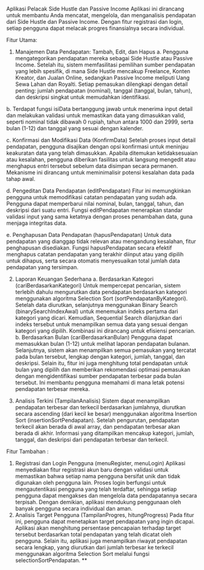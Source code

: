  Aplikasi Pelacak Side Hustle dan Passive Income
Aplikasi ini dirancang untuk membantu Anda mencatat, mengelola, dan menganalisis pendapatan dari Side Hustle dan Passive Income. Dengan fitur registrasi dan login, setiap pengguna dapat melacak progres finansialnya secara individual.

Fitur Utama: 
1. Manajemen Data Pendapatan: Tambah, Edit, dan Hapus
a. Pengguna mengategorikan pendapatan mereka sebagai Side Hustle atau Passive Income. 
  Setelah itu, sistem memfasilitasi pemilihan sumber pendapatan yang lebih spesifik, di mana 
  Side Hustle mencakup Freelance, Konten Kreator, dan Jualan Online, sedangkan Passive 
  Income meliputi Uang Sewa Lahan dan Royalti. Setiap pemasukan dilengkapi dengan 
  detail penting: jumlah pendapatan (nominal), tanggal (tanggal, bulan, tahun), dan deskripsi 
  singkat untuk memudahkan identifikasi.

 b. Terdapat fungsi isiData bertanggung jawab untuk menerima input detail dan melakukan 
 validasi untuk memastikan data yang dimasukkan valid, seperti nominal tidak dibawah 0 
 rupiah, tahun antara 1000 dan 2999, serta bulan (1-12) dan tanggal yang sesuai dengan 
 kalender. 

 c. Konfirmasi dan Modifikasi Data (KonfirmData) 
 Setelah proses input detail pendapatan, pengguna disajikan dengan opsi konfirmasi untuk 
 meninjau keakuratan data yang telah dimasukkan. Apabila ditemukan ketidaksesuaian atau 
 kesalahan, pengguna diberikan fasilitas untuk langsung mengedit atau menghapus entri 
 tersebut sebelum data disimpan secara permanen. Mekanisme ini dirancang untuk 
 meminimalisir potensi kesalahan data pada tahap awal. 

 d. Pengeditan Data Pendapatan (editPendapatan) 
 Fitur ini memungkinkan pengguna untuk memodifikasi catatan pendapatan yang sudah 
 ada. Pengguna dapat memperbarui nilai nominal, bulan, tanggal, tahun, dan deskripsi dari 
 suatu entri. Fungsi editPendapatan menerapkan standar validasi input yang sama ketatnya 
 dengan proses penambahan data, guna menjaga integritas data. 

e. Penghapusan Data Pendapatan (hapusPendapatan) 
Untuk data pendapatan yang dianggap tidak relevan atau mengandung kesalahan, fitur 
penghapusan disediakan. Fungsi hapusPendapatan secara efektif menghapus catatan 
pendapatan yang terakhir diinput atau yang dipilih untuk dihapus, serta secara otomatis 
menyesuaikan total jumlah data pendapatan yang tersimpan.

2. Laporan Keuangan Sederhana
  a. Berdasarkan Kategori (cariBerdasarkanKategori) 
Untuk mempercepat pencarian, sistem terlebih dahulu mengurutkan data pendapatan 
berdasarkan kategori menggunakan algoritma Selection Sort (sortPendapatanByKategori). 
Setelah data diurutkan, selanjutnya menggunakan Binary Search (binarySearchIndexAwal) 
untuk menemukan indeks pertama dari kategori yang dicari. Kemudian, Sequential Search 
dilanjutkan dari indeks tersebut untuk menampilkan semua data yang sesuai dengan kategori 
yang dipilih. Kombinasi ini dirancang untuk efisiensi pencarian. 
  b. Berdasarkan Bulan (cariBerdasarkanBulan) 
Pengguna dapat memasukkan bulan (1-12) untuk melihat laporan pendapatan bulanan. 
Selanjutnya, sistem akan menampilkan semua pemasukan yang tercatat pada bulan tersebut, 
lengkap dengan kategori, jumlah, tanggal, dan deskripsi. Selain itu, fitur ini juga menghitung 
total pendapatan untuk bulan yang dipilih dan memberikan rekomendasi optimasi pemasukan 
dengan mengidentifikasi sumber pendapatan terbesar pada bulan tersebut. Ini membantu 
pengguna memahami di mana letak potensi pendapatan terbesar mereka.

3. Analisis Terkini (TampilanAnalisis) 
Sistem dapat menampilkan pendapatan terbesar dan terkecil berdasarkan jumlahnya, diurutkan 
secara ascending (dari kecil ke besar) menggunakan algoritma Insertion Sort 
(insertionSortPendapatan). Setelah pengurutan, pendapatan terkecil akan berada di awal array, dan 
pendapatan terbesar akan berada di akhir. Informasi yang ditampilkan mencakup kategori, jumlah, 
tanggal, dan deskripsi dari pendapatan terbesar dan terkecil. 

Fitur Tambahan : 
1. Registrasi dan Login Pengguna (menuRegister, menuLogin) 
Aplikasi menyediakan fitur registrasi akun baru dengan validasi untuk memastikan bahwa setiap 
nama pengguna bersifat unik dan tidak digunakan oleh pengguna lain. Proses login berfungsi untuk 
mengautentikasi pengguna yang telah terdaftar, sehingga setiap pengguna dapat mengakses dan 
mengelola data pendapatannya secara terpisah. Dengan demikian, aplikasi mendukung penggunaan 
oleh banyak pengguna secara individual dan aman. 
2. Analisis Target Pengguna (TampilanProgres, hitungProgress) 
Pada fitur ini, pengguna dapat menetapkan target pendapatan yang ingin dicapai. Aplikasi akan 
menghitung persentase pencapaian terhadap target tersebut berdasarkan total pendapatan yang telah 
dicatat oleh pengguna. Selain itu, aplikasi juga menampilkan riwayat pendapatan secara lengkap, 
yang diurutkan dari jumlah terbesar ke terkecil menggunakan algoritma Selection Sort melalui 
fungsi selectionSortPendapatan. 
**
